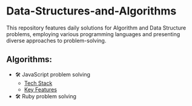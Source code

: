 # Data-Structures-and-Algorithms
This repository features daily solutions for Algorithm and Data Structure problems, employing various programming languages and presenting diverse approaches to problem-solving.

## Algorithms:
  - 🛠 JavaScript problem solving
    - [Tech Stack](#tech-stack)
    - [Key Features](#key-features)
  - 🛠 Ruby problem solving
